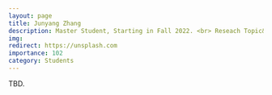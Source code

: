```yaml
---
layout: page
title: Junyang Zhang
description: Master Student, Starting in Fall 2022. <br> Reseach Topic&#58; Deep Sparse Learning.
img:
redirect: https://unsplash.com
importance: 102
category: Students
---
```


TBD.
